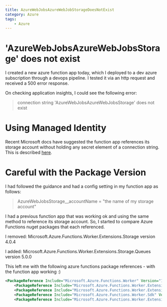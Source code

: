 ```yaml
---
title: AzureWebJobsAzureWebJobStorageDoesNotExist
category: Azure
tags:
    - Azure
---
```

# 'AzureWebJobsAzureWebJobsStorage' does not exist

I created a new azure function app today, which I deployed to a dev azure subscription through a devops pipeline. I tested it via an http request and received a 500 error response. 

On checking application insights, I could see the following error:

> connection string 'AzureWebJobsAzureWebJobsStorage' does not exist

# Using Managed Identity
Recent Microsoft docs have suggested the function app references its storage account without holding any secret element of a connection string. This is described [here](https://learn.microsoft.com/en-us/samples/azure-samples/functions-storage-managed-identity/using-managed-identity-between-azure-functions-and-azure-storage/).

# Careful with the Package Version
I had followed the guidance and had a config setting in my function app as follows:

> AzureWebJobsStorage__accountName = "the name of my storage account"

I had a previous function app that was working ok and using the same method to reference its storage account. So, I started to compare Azure Functions nuget packages that each referenced.

I removed:
Microsoft.Azure.Functions.Worker.Extensions.Storage version 4.0.4

I added: 
Microsoft.Azure.Functions.Worker.Extensions.Storage.Queues version 5.0.0

This left me with the following azure functions package references - with the function app working :)

````xml
<PackageReference Include="Microsoft.Azure.Functions.Worker" Version="1.8.0" />
    <PackageReference Include="Microsoft.Azure.Functions.Worker.Extensions.Http" Version="3.0.13" />
    <PackageReference Include="Microsoft.Azure.Functions.Worker.Extensions.Storage.Queues" Version="5.0.0" />
    <PackageReference Include="Microsoft.Azure.Functions.Worker.Sdk" Version="1.7.0" />
    <PackageReference Include="Microsoft.Azure.Functions.Worker.Extensions.OpenApi" Version="1.4.0" />
````
